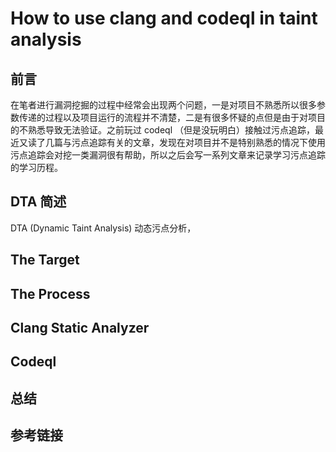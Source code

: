 # How to use clang and codeql in taint analysis

## 前言

在笔者进行漏洞挖掘的过程中经常会出现两个问题，一是对项目不熟悉所以很多参数传递的过程以及项目运行的流程并不清楚，二是有很多怀疑的点但是由于对项目的不熟悉导致无法验证。之前玩过 codeql （但是没玩明白）接触过污点追踪，最近又读了几篇与污点追踪有关的文章，发现在对项目并不是特别熟悉的情况下使用污点追踪会对挖一类漏洞很有帮助，所以之后会写一系列文章来记录学习污点追踪的学习历程。

## DTA 简述

DTA (Dynamic Taint Analysis) 动态污点分析，

## The Target

## The Process

## Clang Static Analyzer

## Codeql

## 总结

## 参考链接

